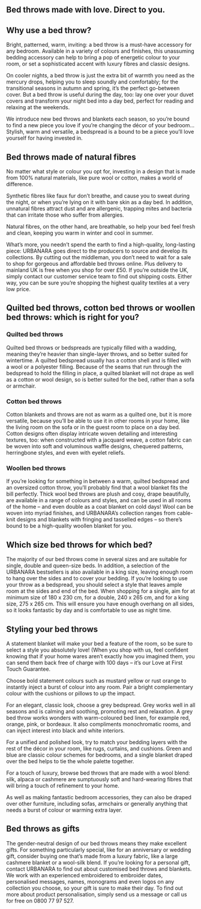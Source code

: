 Bed throws made with love. Direct to you.
-----------------------------------------

Why use a bed throw?
--------------------

Bright, patterned, warm, inviting: a bed throw is a must-have accessory for any bedroom. Available in a variety of colours and finishes, this unassuming bedding accessory can help to bring a pop of energetic colour to your room, or set a sophisticated accent with luxury fibres and classic designs.

On cooler nights, a bed throw is just the extra bit of warmth you need as the mercury drops, helping you to sleep soundly and comfortably; for the transitional seasons in autumn and spring, it’s the perfect go-between cover. But a bed throw is useful during the day, too: lay one over your duvet covers and transform your night bed into a day bed, perfect for reading and relaxing at the weekends.

We introduce new bed throws and blankets each season, so you’re bound to find a new piece you love if you’re changing the décor of your bedroom… Stylish, warm and versatile, a bedspread is a bound to be a piece you’ll love yourself for having invested in.

Bed throws made of natural fibres
---------------------------------

No matter what style or colour you opt for, investing in a design that is made from 100% natural materials, like pure wool or cotton, makes a world of difference.

Synthetic fibres like faux fur don’t breathe, and cause you to sweat during the night, or when you’re lying on it with bare skin as a day bed. In addition, unnatural fibres attract dust and are allergenic, trapping mites and bacteria that can irritate those who suffer from allergies.

Natural fibres, on the other hand, are breathable, so help your bed feel fresh and clean, keeping you warm in winter and cool in summer.

What’s more, you needn’t spend the earth to find a high-quality, long-lasting piece: URBANARA goes direct to the producers to source and develop its collections. By cutting out the middleman, you don’t need to wait for a sale to shop for gorgeous and affordable bed throws online. Plus delivery to mainland UK is free when you shop for over £50. If you’re outside the UK, simply contact our customer service team to find out shipping costs. Either way, you can be sure you’re shopping the highest quality textiles at a very low price.

Quilted bed throws, cotton bed throws or woollen bed throws: which is right for you?
------------------------------------------------------------------------------------

### Quilted bed throws

Quilted bed throws or bedspreads are typically filled with a wadding, meaning they’re heavier than single-layer throws, and so better suited for wintertime. A quilted bedspread usually has a cotton shell and is filled with a wool or a polyester filling. Because of the seams that run through the bedspread to hold the filling in place, a quilted blanket will not drape as well as a cotton or wool design, so is better suited for the bed, rather than a sofa or armchair.

### Cotton bed throws

Cotton blankets and throws are not as warm as a quilted one, but it is more versatile, because you’ll be able to use it in other rooms in your home, like the living room on the sofa or in the guest room to place on a day bed. Cotton designs often display intricate woven detailing and interesting textures, too: when constructed with a jacquard weave, a cotton fabric can be woven into soft and voluminous waffle designs, chequered patterns, herringbone styles, and even with eyelet reliefs.

### Woollen bed throws

If you’re looking for something in between a warm, quilted bedspread and an oversized cotton throw, you’ll probably find that a wool blanket fits the bill perfectly. Thick wool bed throws are plush and cosy, drape beautifully, are available in a range of colours and styles, and can be used in all rooms of the home – and even double as a coat blanket on cold days! Wool can be woven into myriad finishes, and URBANARA’s collection ranges from cable-knit designs and blankets with fringing and tasselled edges – so there’s bound to be a high-quality woollen blanket for you.

Which size bed throws for which bed?
------------------------------------

The majority of our bed throws come in several sizes and are suitable for single, double and queen-size beds. In addition, a selection of the URBANARA bestsellers is also available in a king size, leaving enough room to hang over the sides and to cover your bedding. If you’re looking to use your throw as a bedspread, you should select a style that leaves ample room at the sides and end of the bed. When shopping for a single, aim for at minimum size of 180 x 230 cm, for a double, 240 x 265 cm, and for a king size, 275 x 265 cm. This will ensure you have enough overhang on all sides, so it looks fantastic by day and is comfortable to use as night time.

Styling your bed throws
-----------------------

A statement blanket will make your bed a feature of the room, so be sure to select a style you absolutely love! (When you shop with us, feel confident knowing that if your home wares aren’t exactly how you imagined them, you can send them back free of charge with 100 days – it’s our Love at First Touch Guarantee.

Choose bold statement colours such as mustard yellow or rust orange to instantly inject a burst of colour into any room. Pair a bright complementary colour with the cushions or pillows to up the impact.

For an elegant, classic look, choose a grey bedspread. Grey works well in all seasons and is calming and soothing, promoting rest and relaxation. A grey bed throw works wonders with warm-coloured bed linen, for example red, orange, pink, or bordeaux. It also compliments monochromatic rooms, and can inject interest into black and white interiors.

For a unified and polished look, try to match your bedding layers with the rest of the décor in your room, like rugs, curtains, and cushions. Green and blue are classic colour schemes for bedrooms, and a single blanket draped over the bed helps to tie the whole palette together.

For a touch of luxury, browse bed throws that are made with a wool blend: silk, alpaca or cashmere are sumptuously soft and hard-wearing fibres that will bring a touch of refinement to your home.

As well as making fantastic bedroom accessories, they can also be draped over other furniture, including sofas, armchairs or generally anything that needs a burst of colour or warming extra layer.

Bed throws as gifts
-------------------

The gender-neutral design of our bed throws means they make excellent gifts. For something particularly special, like for an anniversary or wedding gift, consider buying one that’s made from a luxury fabric, like a large cashmere blanket or a wool-silk blend. If you’re looking for a personal gift, contact URBANARA to find out about customised bed throws and blankets. We work with an experienced embroidered to embroider dates, personalised messages, names, monograms and even logos on any collection you choose, so your gift is sure to make their day. To find out more about product personalisation, simply send us a message or call us for free on 0800 77 97 527.

 

